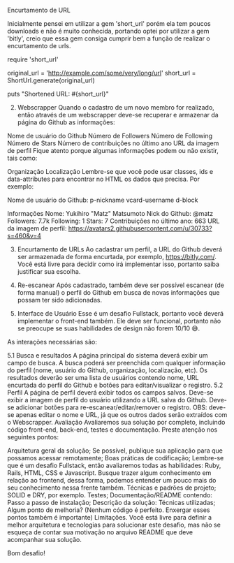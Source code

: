Encurtamento de URL

Inicialmente pensei em utilizar a gem 'short_url' porém ela tem poucos downloads e não é muito conhecida, portando optei por utilizar a gem 'bitly', creio que essa gem consiga cumprir bem a função de realizar o encurtamento de urls.


require 'short_url'

original_url = 'http://example.com/some/very/long/url'
short_url = ShortUrl.generate(original_url)

puts "Shortened URL: #{short_url}"




2. Webscrapper
Quando o cadastro de um novo membro for realizado, então através de um webscrapper deve-se recuperar e armazenar da página do Github as informações:

Nome de usuário do Github
Número de Followers
Número de Following
Número de Stars
Número de contribuições no último ano
URL da imagem de perfil
Fique atento porque algumas informações podem ou não existir, tais como:

Organização
Localização
Lembre-se que você pode usar classes, ids e data-attributes para encontrar no HTML os dados que precisa. Por exemplo:

Nome de usuário do Github: p-nickname vcard-username d-block

Informações
Nome: Yukihiro "Matz" Matsumoto
Nick do Github: @matz
Followers: 7.7k
Following: 1
Stars: 7
Contribuições no último ano: 663
URL da imagem de perfil: https://avatars2.githubusercontent.com/u/30733?s=460&v=4



3. Encurtamento de URLs
Ao cadastrar um perfil, a URL do Github deverá ser armazenada de forma encurtada, por exemplo, https://bitly.com/. Você está livre para decidir como irá implementar isso, portanto saiba justificar sua escolha.

4. Re-escanear
Após cadastrado, também deve ser possível escanear (de forma manual) o perfil do Github em busca de novas informações que possam ter sido adicionadas.

5. Interface de Usuário
Esse é um desafio Fullstack, portanto você deverá implementar o front-end também. Ele deve ser funcional, portanto não se preocupe se suas habilidades de design não forem 10/10 😅.

As interações necessárias são:

5.1 Busca e resultados
A página principal do sistema deverá exibir um campo de busca.
A busca poderá ser preenchida com qualquer informação do perfil (nome, usuário do Github, organização, localização, etc).
Os resultados deverão ser uma lista de usuários contendo nome, URL encurtada do perfil do Github e botões para editar/visualizar o registro.
5.2 Perfil
A página de perfil deverá exibir todos os campos salvos.
Deve-se exibir a imagem de perfil do usuário utilizando a URL salva do Github.
Deve-se adicionar botões para re-escanear/editar/remover o registro.
OBS: deve-se apenas editar o nome e URL, já que os outros dados serão extraídos com o Webscrapper.
Avaliação
Avaliaremos sua solução por completo, incluindo código front-end, back-end, testes e documentação. Preste atenção nos seguintes pontos:

Arquitetura geral da solução;
Se possível, publique sua aplicação para que possamos acessar remotamente;
Boas práticas de codificação;
Lembre-se que é um desafio Fullstack, então avaliaremos todas as habilidades: Ruby, Rails, HTML, CSS e Javascript.
Busque trazer algum conhecimento em relação ao frontend, dessa forma, podemos entender um pouco mais do seu conhecimento nessa frente também.
Técnicas e padrões de projeto;
SOLID e DRY, por exemplo.
Testes;
Documentação/README contendo:
Passo a passo de instalação;
Descrição da solução:
Técnicas utilizadas;
Algum ponto de melhoria? (Nenhum código é perfeito. Enxergar esses pontos também é importante)
Limitações.
Você está livre para definir a melhor arquitetura e tecnologias para solucionar este desafio, mas não se esqueça de contar sua motivação no arquivo README que deve acompanhar sua solução.

Bom desafio!